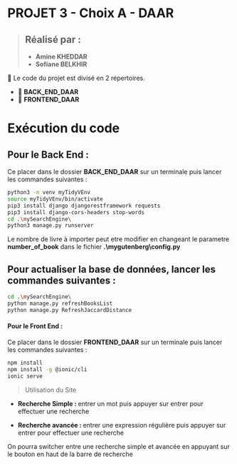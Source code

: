 # PROJET 3 - Choix A - DAAR
>  ## Réalisé par :
> * <b>Amine KHEDDAR</b> 
> * <b>Sofiane BELKHIR</b>


🚀 Le code du projet est divisé en 2 répertoires.
* 📁 <b>BACK_END_DAAR</b> 
* 📁 <b>FRONTEND_DAAR</b>
 

# Exécution du code

## Pour le Back End :

Ce placer dans le dossier <b>BACK_END_DAAR</b> sur un terminale puis lancer les commandes suivantes : 

```sh
python3 -m venv myTidyVEnv
source myTidyVEnv/bin/activate
pip3 install django djangorestframework requests
pip3 install django-cors-headers stop-words
cd .\mySearchEngine\
python3 manage.py runserver
```

Le nombre de livre à importer peut etre modifier en changeant le parametre <b>number_of_book</b> dans le fichier <b>.\mygutenberg\config.py</b>

## Pour actualiser la base de données, lancer les commandes suivantes : 

```sh
cd .\mySearchEngine\
python manage.py refreshBooksList
python manage.py RefreshJaccardDistance
```

#### Pour le Front End :

Ce placer dans le dossier <b>FRONTEND_DAAR</b> sur un terminale puis lancer les commandes suivantes : 

```sh
npm install
npm install -g @ionic/cli
ionic serve
```

> Utilisation du Site 

* <b> Recherche Simple : </b>
    entrer un mot puis appuyer sur entrer pour effectuer une recherche 

* <b> Recherche avancée : </b>
    entrer une expression régulière puis appuyer sur entrer pour effectuer une recherche 

On pourra switcher entre une recherche simple et avancée en appuyant sur le bouton en haut de la barre de recherche


